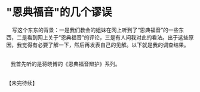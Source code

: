 # "恩典福音"的几个谬误



<p>&nbsp; &nbsp; 写这个东东的背景：一是我们教会的姐妹在网上听到了“恩典福音”的一些东西，二是看到网上关于“恩典福音”的评论，三是有人问我对此的看法。出于这些原因，我觉得有必要了解一下，然后再发表自己的见解。以下就是我的调查结果。</p>

<p><br />
&nbsp; &nbsp;我首先听的是蒋晓博的《恩典福音辩护》系列。</p>

<p><br />
【未完待续】</p>